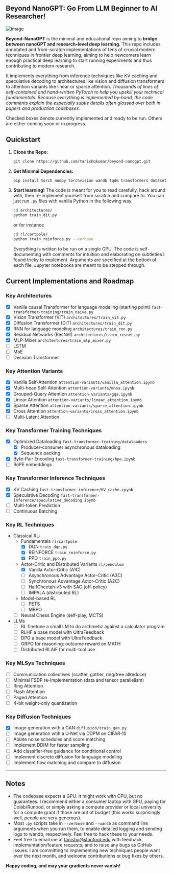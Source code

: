## Beyond NanoGPT: Go From LLM Beginner to AI Researcher!

![image](https://github.com/user-attachments/assets/b2943618-d5ed-468d-b792-d1cf4e0d6c6a)


**Beyond-NanoGPT** is the minimal and educational repo aiming to **bridge between nanoGPT and research-level deep learning.** 
This repo includes annotated and from-scratch implementations of tens of crucial modern techniques in frontier deep learning, aiming to help newcomers learn enough practical deep learning to start running experiments and thus contributing to modern research. 

It implements everything from inference techniques like KV caching and speculative decoding to 
architectures like vision and diffusion transformers to attention variants like linear or sparse attention. *Thousands of lines of 
self-contained and hand-written PyTorch to help you upskill your technical fundamentals. Because everything is 
implemented by-hand, the code comments explain the especially subtle
details often glossed over both in papers and production codebases.*

Checked boxes denote currently implemented and ready to be run. Others are either coming soon or in progress.

## Quickstart
1. **Clone the Repo:**
   ```bash
   git clone https://github.com/tanishqkumar/beyond-nanogpt.git
   ```
2. **Get Minimal Dependencies:**

   ```bash
   pip install torch numpy torchvision wandb tqdm transformers datasets diffusers matplotlib pillow jupyter gym 
   ```

3. **Start learning!**
   The code is meant for you to read carefully, hack around with, then re-implement yourself from scratch and compare to. 
   You can just run `.py` files with vanilla Python in the following way. 
   ```bash 
   cd architectures/
   python train_dit.py
   ```
   or for instance 
   ```bash 
   cd rl/cartpole/
   python train_reinforce.py --verbose 
   ```
   Everything is written to be run on a single GPU. The code is self-documenting with comments for intuition and elaborating 
   on subtleties I found tricky to implement. 
   Arguments are specified at the bottom of each file. 
   Jupyter notebooks are meant to be stepped through.
   

## Current Implementations and Roadmap

### Key Architectures
- [x] Vanilla causal Transformer for language modeling (starting point) `fast-transformer-training/train_naive.py`
- [x] Vision Transformer (ViT) `architectures/train_vit.py`
- [x] Diffusion Transformer (DiT) `architectures/train_dit.py`
- [x] RNN for language modeling `architectures/train_rnn.py` 
- [x] Residual Networks (ResNet) `architectures/train_resnet.py`
- [x] MLP-Mixer `architectures/train_mlp_mixer.py`
- [ ] LSTM
- [ ] MoE
- [ ] Decision Transformer

### Key Attention Variants
- [x] Vanilla Self-Attention `attention-variants/vanilla_attention.ipynb` 
- [x] Multi-head Self-Attention `attention-variants/mhsa.ipynb` 
- [x] Grouped-Query Attention `attention-variants/gqa.ipynb`
- [x] Linear Attention `attention-variants/linear_attention.ipynb` 
- [x] Sparse Attention `attention-variants/sparse_attention.ipynb`
- [x] Cross Attention `attention-variants/cross_attention.ipynb`
- [ ] Multi-Latent Attention

### Key Transformer Training Techniques

- [x] Optimized Dataloading `fast-transformer-training/dataloaders` 
   - [x] Producer-consumer asynchronous dataloading 
   - [x] Sequence packing 
- [x] Byte-Pair Encoding `fast-transformer-training/bpe.ipynb`
- [ ] RoPE embeddings

### Key Transformer Inference Techniques

- [x] KV Caching `fast-transformer-inference/KV_cache.ipynb` 
- [x] Speculative Decoding `fast-transformer-inference/speculative_decoding.ipynb`
- [ ] Multi-token Prediction
- [ ] Continuous Batching 

### Key RL Techniques 
- Classical RL:
   - Fundamentals `rl/cartpole`
      - [x] DQN `train_dqn.py`
      - [x] REINFORCE `train_reinforce.py`
      - [x] PPO `train_ppo.py`
   - Actor-Critic and Distributed Variants `rl/pendulum`
      - [x] Vanilla Actor-Critic (A1C)
      - [ ] Asynchronous Advantage Actor-Critic (A3C)
      - [ ] Synchronous Advantage Actor-Critic (A2C)
      - [ ] HalfCheetah‑v3 with SAC (off-policy)
      - [ ] IMPALA (distributed RL)
   - Model-based RL 
      - [ ] PETS 
      - [ ] MBPO 
   - [ ] Neural Chess Engine (self-play, MCTS)
- LLMs
   - [ ] RL finetune a small LM to do arithmetic against a calculator program 
   - [ ] RLHF a base model with UltraFeedback 
   - [ ] DPO a base model with UltraFeedback
   - [ ] GRPO for reasoning: outcome reward on MATH
   - [ ] Distributed RLAIF for multi-tool use

### Key MLSys Techniques 
- [ ] Communication collectives (scatter, gather, ring/tree allreduce)
- [ ] Minimal FSDP re-implementation (data and tensor parallelism)
- [ ] Ring Attention
- [ ] Flash Attention
- [ ] Paged Attention 
- [ ] 4-bit weight-only quantization

### Key Diffusion Techniques 
- [x] Image generation with a GAN `diffusion/train_gan.py`
- [ ] Image generation wtih a U‑Net via DDPM on CIFAR‑10
- [ ] Ablate noise schedules and score matching
- [ ] Implement DDIM for faster sampling
- [ ] Add classifier-free guidance for conditional control 
- [ ] Implement discrete diffusion for language modeling 
- [ ] Implement flow matching and compare to diffusion

---

## Notes

- The codebase expects a GPU. It might work with CPU, but no guarantees. 
I recommend either a consumer laptop with GPU, paying for Colab/Runpod, 
or simply asking a compute provider or local university for a compute grant if those are out of 
budget (this works surprisingly well, people are very generous). 
- Most `.py` scripts take in `--verbose` and `--wandb` as command line arguments when you run them, to enable detailed logging and sending logs to wandb, respectively. Feel free to hack these to your needs. 
- Feel free to email me at [tanishq@stanford.edu](mailto:tanishq@stanford.edu) with feedback, implementation/feature requests, 
and to raise any bugs as GitHub issues. I am committing to implementing new techniques people want over the next month, and 
welcome contributions or bug fixes by others. 

**Happy coding, and may your gradients never vanish!**

